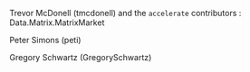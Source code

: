 Trevor McDonell (tmcdonell) and the `accelerate` contributors : Data.Matrix.MatrixMarket

Peter Simons (peti)

Gregory Schwartz (GregorySchwartz)
